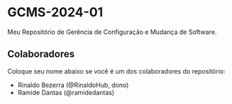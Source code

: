 # GCMS-2024-01
Meu Repositório de Gerência de Configuração e Mudança de Software.

## Colaboradores
Coloque seu nome abaixo se você é um dos colaboradores do repositório:
* Rinaldo Bezerra (@RinaldoHub, dono)
* Ramide Dantas (@ramidedantas)
